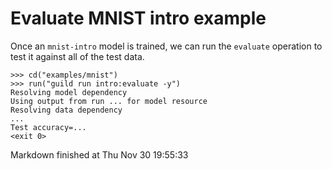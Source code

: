 # Evaluate MNIST intro example

Once an `mnist-intro` model is trained, we can run the `evaluate`
operation to test it against all of the test data.

    >>> cd("examples/mnist")
    >>> run("guild run intro:evaluate -y")
    Resolving model dependency
    Using output from run ... for model resource
    Resolving data dependency
    ...
    Test accuracy=...
    <exit 0>

Markdown finished at Thu Nov 30 19:55:33
